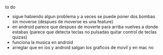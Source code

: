 

to do


- sigue habiendo algun problema y a veces se puede poner dos bombas sin moverse (despues de moverse es una feature)
- en android parece que despues de moverte para arriba vuelves a donde estabas (parece que detecta teclas no pulsadas quitar control de teclas quizas)
- funciona la musica en android
- arreglar que en ios y android salgan los graficos de movil y en mac no



